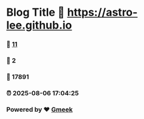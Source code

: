 # Blog Title :link: https://astro-lee.github.io 
### :page_facing_up: [11](https://astro-lee.github.io/tag.html) 
### :speech_balloon: 2 
### :hibiscus: 17891 
### :alarm_clock: 2025-08-06 17:04:25 
### Powered by :heart: [Gmeek](https://github.com/Meekdai/Gmeek)
